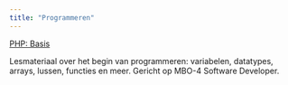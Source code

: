 ```yaml
---
title: "Programmeren"
---
```


[PHP: Basis](./php-basis/)

Lesmateriaal over het begin van programmeren: variabelen, datatypes, arrays, lussen, functies en meer. Gericht op MBO-4 Software Developer.
